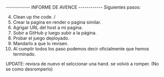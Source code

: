 ------------ INFORME DE AVENCE ------------
Siguientes pasos:

4. Clean up the code. /
5. Crear la pagina en render o pagina similar.
6. Agrigar URL del host a mi pagina.
7. Subir a GitHub y luego subir a la página.
8. Probar el juego deployado.
9. Mandarlo a que lo revisen.
10. Al cumplir todos los paso podemos decir oficialmente que hemos terminado.

UPDATE: revisra de nuevo el selccionar una hand. se volvió a romper. (No se como desromperlo)
